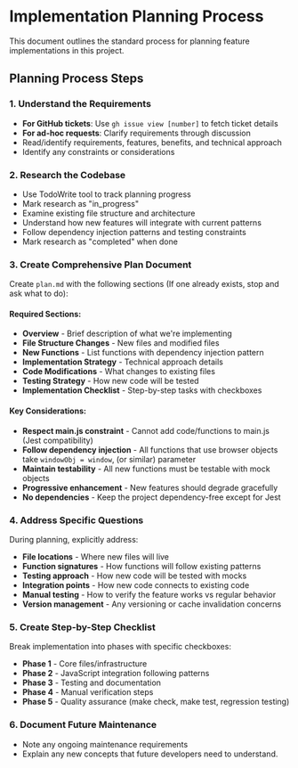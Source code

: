 # Implementation Planning Process

This document outlines the standard process for planning feature implementations in this project.

## Planning Process Steps

### 1. Understand the Requirements
- **For GitHub tickets**: Use `gh issue view [number]` to fetch ticket details
- **For ad-hoc requests**: Clarify requirements through discussion
- Read/identify requirements, features, benefits, and technical approach
- Identify any constraints or considerations

### 2. Research the Codebase
- Use TodoWrite tool to track planning progress
- Mark research as "in_progress"
- Examine existing file structure and architecture
- Understand how new features will integrate with current patterns
- Follow dependency injection patterns and testing constraints
- Mark research as "completed" when done

### 3. Create Comprehensive Plan Document
Create `plan.md` with the following sections (If one already exists, stop and ask what to do):

#### Required Sections:
- **Overview** - Brief description of what we're implementing
- **File Structure Changes** - New files and modified files
- **New Functions** - List functions with dependency injection pattern
- **Implementation Strategy** - Technical approach details
- **Code Modifications** - What changes to existing files
- **Testing Strategy** - How new code will be tested
- **Implementation Checklist** - Step-by-step tasks with checkboxes

#### Key Considerations:
- **Respect main.js constraint** - Cannot add code/functions to main.js (Jest compatibility)
- **Follow dependency injection** - All functions that use browser objects take `windowObj = window`, (or similar) parameter
- **Maintain testability** - All new functions must be testable with mock objects
- **Progressive enhancement** - New features should degrade gracefully
- **No dependencies** - Keep the project dependency-free except for Jest

### 4. Address Specific Questions
During planning, explicitly address:
- **File locations** - Where new files will live
- **Function signatures** - How functions will follow existing patterns
- **Testing approach** - How new code will be tested with mocks
- **Integration points** - How new code connects to existing code
- **Manual testing** - How to verify the feature works vs regular behavior
- **Version management** - Any versioning or cache invalidation concerns

### 5. Create Step-by-Step Checklist
Break implementation into phases with specific checkboxes:
- **Phase 1** - Core files/infrastructure
- **Phase 2** - JavaScript integration following patterns
- **Phase 3** - Testing and documentation
- **Phase 4** - Manual verification steps
- **Phase 5** - Quality assurance (make check, make test, regression testing)

### 6. Document Future Maintenance
- Note any ongoing maintenance requirements
- Explain any new concepts that future developers need to understand.
